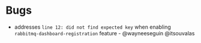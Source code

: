 # Bugs

* addresses `line 12: did not find expected key` when enabling `rabbitmq-dashboard-registration` feature - @wayneeseguin @itsouvalas